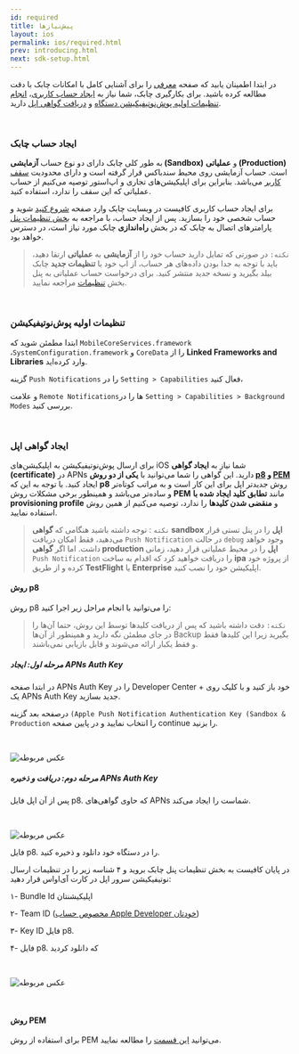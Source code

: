 ```yaml
---
id: required
title: پیش‌نیازها
layout: ios
permalink: ios/required.html
prev: introducing.html
next: sdk-setup.html
---
```


در ابتدا اطمینان یابید که صفحه [معرفی](/ios/introducing.html) را برای آشنایی کامل با امکانات چابک با دقت مطالعه کرده باشید. برای بکارگیری چابک، شما نیاز به [ایجاد حساب کاربری](/ios/required.html#ایجاد-حساب-چابک)، [انجام تنظیمات اولیه پوش‌نوتیفیکیشن دستگاه](/ios/required.html#تنظیمات-اولیه-پوشنوتیفیکیشن) و [دریافت گواهی اپل](/ios/required.html#ایجاد-گواهی-اپل) دارید.

<Br>

### ایجاد حساب چابک

به طور کلی چابک دارای دو نوع حساب **آزمایشی (Sandbox)** و **عملیاتی (Production)** است. حساب‌ آزمایشی روی محیط سندباکس قرار گرفته است و دارای محدودیت [سقف کاربر](https://chabok.io/pricing.html) می‌باشد. بنابراین برای اپلیکیشن‌های تجاری و اپ‌استور توصیه می‌کنیم از حساب عملیاتی که این سقف را ندارد، استفاده کنید.

برای ایجاد حساب کاربری کافیست در وبسایت چابک وارد صفحه [شروع کنید](https://chabok.io/register.html) شوید و حساب شخصی خود را بسازید. پس از ایجاد حساب، با مراجعه به [بخش تنظیمات پنل](https://doc.chabok.io/panel/settings.html#%D8%AF%D8%B3%D8%AA%D8%B1%D8%B3%DB%8C%D9%87%D8%A7-%D9%88-%D8%AA%D9%88%DA%A9%D9%86%D9%87%D8%A7) پارامترهای اتصال به چابک که در بخش **راه‌اندازی** چابک مورد نیاز است، در دسترس خواهد بود. 

> `نکته:` در صورتی که تمایل دارید حساب خود را از **آزمایشی** به **عملیاتی** ارتقا دهید، باید با توجه به جدا بودن داده‌های هر حساب، از اپ خود با **تنظیمات جدید** چابک بیلد بگیرید و نسخه جدید منتشر کنید. برای درخواست حساب عملیاتی به پنل بخش [تنظیمات](https://sandbox.push.adpdigital.com/front/setting/accountRequest) مراجعه نمایید.

<Br>

### تنظیمات اولیه پوش‌نوتیفیکیشن

ابتدا مطمئن شوید که `MobileCoreServices.framework` ،`SystemConfiguration.framework` و `CoreData` را از **Linked Frameworks and Libraries** وارد کرده‌اید.

گزینه `Push Notifications` را در `Setting > Capabilities` فعال کنید،

و علامت `Remote Notifications`ها را در `Setting > Capabilities > Background Modes` بررسی کنید.

<Br>

### ایجاد گواهی اپل

برای ارسال پوش‌نوتیفیکیشن به اپلیکیشن‌های iOS شما نیاز به **ایجاد گواهی (certificate)** در APNs دارید. این گواهی را شما می‌توانید با **یکی از دو روش [p8](/ios/required.html#روش-p8) و [PEM](/ios/pem-certificate.html)** ایجاد کنید. با توجه به این که **p8** روش جدیدتر اپل برای این کار است و به مراتب کوتاه‌تر و ساده‌تر می‌باشد و همینطور برخی مشکلات روش **PEM** مانند **تطابق کلید ایجاد شده با provisioning profile** و **منقضی شدن کلیدها** را ندارد، توصیه می‌کنیم از همین روش استفاده نمایید.

>`نکته` : توجه داشته باشید هنگامی که **گواهی sandbox اپل** را در پنل تستی قرار می‌دهید، فقط امکان دریافت `Push Notification` در حالت `debug` وجود خواهد داشت. اما اگر **گواهی production اپل** را در محیط عملیاتی قرار دهید، زمانی `Push Notification` را دریافت خواهید کرد که اقدام به ساخت **ipa** از پروژه خود کرده و از طریق **TestFlight** یا **Enterprise** اپلیکیشن خود را نصب کنید.


#### روش p8

روش p8 را می‌توانید با انجام مراحل زیر اجرا کنید:

> `نکته:` دقت داشته باشید که پس از دریافت کلیدها توسط این روش، حتما آن‌ها را در جای مطمئن نگه‌ دارید و همینطور از آن‌ها Backup بگیرید زیرا این کلید‌ها فقط و فقط یکبار ارائه می‌شوند و قابل بازیابی نمی‌باشند. 

##### مرحله اول: ایجاد APNs Auth Key 

در ابتدا صفحه APNs Auth Key را در Developer Center خود باز کنید و با کلیک روی + یک APNs Auth Key  جدید بسازید.

درصفحه بعد گزینه `(Apple Push Notification Authentication Key (Sandbox & Production` را انتخاب نمایید و در پایین صفحه continue را بزنید.

<Br>

![عکس مربوطه](http://uupload.ir/files/f28b_certificate1.png)

##### مرحله دوم: دریافت و ذخیره APNs Auth Key 

پس از آن اپل فایل p8. که حاوی گواهی‌های APNs شماست را ایجاد می‌کند.

<Br>

![عکس مربوطه](http://uupload.ir/files/2lfd_certificate2.png)

فایل p8. را در دستگاه خود دانلود و ذخیره کنید. 


در پایان کافیست به بخش تنظیمات پنل چابک بروید و ۴ شناسه زیر را در تنظیمات ارسال نوتیفیکیشن سرور اپل در کارت آی‌اواس قرار دهید:

۱- Bundle Id اپلیکیشنتان 

۲- Team ID ([مخصوص حساب Apple Developer خودتان](https://developer.apple.com/account/#/membership/)) 

۳- Key ID فایل p8.

۴- فایل p8. که دانلود کردید

<Br>

![عکس مربوطه](http://uupload.ir/files/89cz_ios-push-settings.png)

<Br>

#### روش PEM

برای استفاده از روش PEM می‌توانید [این قسمت](/ios/pem-certificate.html) را مطالعه نمایید.
